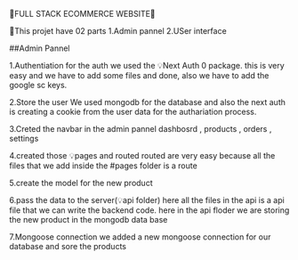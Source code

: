 🌟FULL STACK ECOMMERCE WEBSITE🌟

🚀This projet have 02 parts
1.Admin pannel
2.USer interface

##Admin Pannel

1.Authentiation
for the auth we used the 💡Next Auth 0 package.
this is very easy and we have to add some files and done, also we have to add the google sc keys.

2.Store the user
We used mongodb for the database and also the next auth is creating
a cookie from the user data for the authariation process.

3.Creted the navbar in the admin pannel
dashbosrd , products , orders , settings

4.created those 💡pages and routed
routed are very easy because all the files that
we add inside the #pages folder is a route

5.create the model for the new product

6.pass the data to the server(💡api folder)
here all the files in the api is a api file that
we can write the backend code.
here in the api floder we are storing the new product in the mongodb data base

7.Mongoose connection
we added a new mongoose connection for our database
and sore the products

